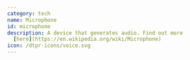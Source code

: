```yaml
---
category: tech
name: Microphone
id: microphone
description: A device that generates audio. Find out more
  [here](https://en.wikipedia.org/wiki/Microphone)
icon: /dtpr-icons/voice.svg
---
```


